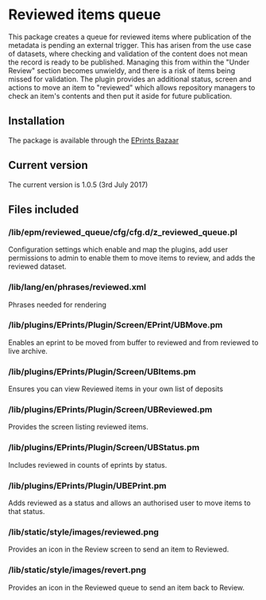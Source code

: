 # Reviewed items queue
This package creates a queue for reviewed items where publication of the metadata is pending an external trigger. This has arisen from the use case of datasets, where checking and validation of the content does not mean the record is ready to be published. Managing this from within the "Under Review" section becomes unwieldy, and there is a risk of items being missed for validation. The plugin provides an additional status, screen and actions to move an item to "reviewed" which allows repository managers to check an item's contents and then put it aside for future publication.

## Installation
The package is available through the [EPrints Bazaar](http://bazaar.eprints.org/id/eprint/495)

## Current version

The current version is 1.0.5 (3rd July 2017)

## Files included

### /lib/epm/reviewed_queue/cfg/cfg.d/z_reviewed_queue.pl

Configuration settings which enable and map the plugins, add user permissions to admin to enable them to move items to review, and adds the reviewed dataset.

### /lib/lang/en/phrases/reviewed.xml

Phrases needed for rendering

### /lib/plugins/EPrints/Plugin/Screen/EPrint/UBMove.pm

Enables an eprint to be moved from buffer to reviewed and from reviewed to live archive.

### /lib/plugins/EPrints/Plugin/Screen/UBItems.pm

Ensures you can view Reviewed items in your own list of deposits

### /lib/plugins/EPrints/Plugin/Screen/UBReviewed.pm

Provides the screen listing reviewed items.

### /lib/plugins/EPrints/Plugin/Screen/UBStatus.pm

Includes reviewed in counts of eprints by status.

### /lib/plugins/EPrints/Plugin/UBEPrint.pm

Adds reviewed as a status and allows an authorised user to move items to that status.

### /lib/static/style/images/reviewed.png

Provides an icon in the Review screen to send an item to Reviewed.

### /lib/static/style/images/revert.png

Provides an icon in the Reviewed queue to send an item back to Review.